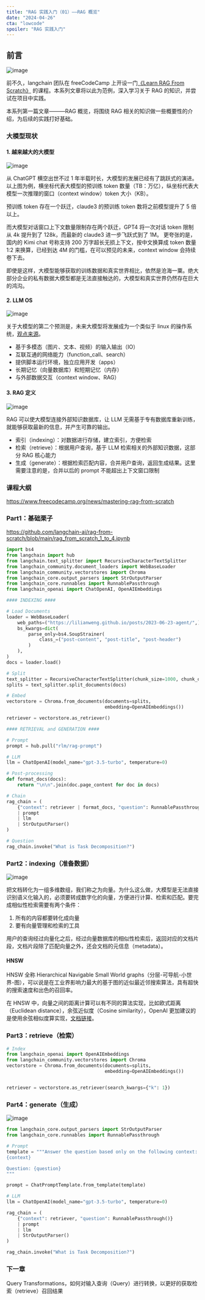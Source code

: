 ```yaml
---
title: "RAG 实践入门（01）——RAG 概览"
date: "2024-04-26"
cta: "lowcode"
spoiler: "RAG 实践入门"
---
```


## 前言

![image](./images/rag-from-scratch.png)

前不久，langchain 团队在 freeCodeCamp 上开设一门[《Learn RAG From Scratch》](https://www.youtube.com/watch?v=sVcwVQRHIc8) 的课程。本系列文章将以此为范例，深入学习关于 RAG 的知识，并尝试在项目中实践。

本系列第一篇文章———RAG 概览，将围绕 RAG 相关的知识做一些概要性的介绍，为后续的实践打好基础。

### 大模型现状

#### 1. 越来越大的大模型

![image](./images/growing-big-model.png)

从 ChatGPT 横空出世不过 1 年半载时长，大模型的发展已经有了跳跃式的演进。以上图为例，横坐标代表大模型的预训练 token 数量（TB：万亿），纵坐标代表大模型一次推理的窗口（context window）token 大小（KB）。

预训练 token 存在一个跃迁，claude3 的预训练 token 数将之前模型提升了 5 倍以上。

而大模型对话窗口上下文数量限制存在两个跃迁，GPT4 将一次对话 token 限制从 4k 提升到了 128k，而最新的 claude3 进一步飞跃式到了 1M。
更夸张的是，国内的 Kimi chat 号称支持 200 万字超长无损上下文，按中文换算成 token 数量 1:2 来换算，已经到达 4M 的门槛，在可以预见的未来，context window 会持续卷下去。

即使是这样，大模型能够获取的训练数据和真实世界相比，依然是沧海一粟。绝大部分企业的私有数据大模型都是无法直接触达的，大模型和真实世界仍然存在巨大的鸿沟。

#### 2. LLM OS

![image](./images/llm-os.png)

关于大模型的第二个预测是，未来大模型将发展成为一个类似于 linux 的操作系统，[观点来源](https://twitter.com/karpathy/status/1707437820045062561)。

- 基于多模态（图片、文本、视频）的输入输出（IO）
- 互联互通的网络能力（function_call、search）
- 提供脚本运行环境，独立应用开发（apps）
- 长期记忆（向量数据库）和短期记忆（内存）
- 与外部数据交互（context window、RAG）

#### 3. RAG 定义

![image](./images/rag-flow.png)

RAG 可以使大模型连接外部知识数据库，让 LLM 无需基于专有数据库重新训练，就能够获取最新的信息，并产生可靠的输出。

- 索引（indexing）：对数据进行存储，建立索引，方便检索
- 检索（retrieve）：根据用户查询，基于 LLM 检索相关的外部知识数据，这部分 RAG 核心能力
- 生成（generate）：根据检索匹配内容，合并用户查询，返回生成结果。这里需要注意的是，合并以后的 prompt 不能超出上下文窗口限制

### 课程大纲

https://www.freecodecamp.org/news/mastering-rag-from-scratch

### Part1：基础栗子

https://github.com/langchain-ai/rag-from-scratch/blob/main/rag_from_scratch_1_to_4.ipynb

```python
import bs4
from langchain import hub
from langchain.text_splitter import RecursiveCharacterTextSplitter
from langchain_community.document_loaders import WebBaseLoader
from langchain_community.vectorstores import Chroma
from langchain_core.output_parsers import StrOutputParser
from langchain_core.runnables import RunnablePassthrough
from langchain_openai import ChatOpenAI, OpenAIEmbeddings

#### INDEXING ####

# Load Documents
loader = WebBaseLoader(
    web_paths=("https://lilianweng.github.io/posts/2023-06-23-agent/",),
    bs_kwargs=dict(
        parse_only=bs4.SoupStrainer(
            class_=("post-content", "post-title", "post-header")
        )
    ),
)
docs = loader.load()

# Split
text_splitter = RecursiveCharacterTextSplitter(chunk_size=1000, chunk_overlap=200)
splits = text_splitter.split_documents(docs)

# Embed
vectorstore = Chroma.from_documents(documents=splits, 
                                    embedding=OpenAIEmbeddings())

retriever = vectorstore.as_retriever()

#### RETRIEVAL and GENERATION ####

# Prompt
prompt = hub.pull("rlm/rag-prompt")

# LLM
llm = ChatOpenAI(model_name="gpt-3.5-turbo", temperature=0)

# Post-processing
def format_docs(docs):
    return "\n\n".join(doc.page_content for doc in docs)

# Chain
rag_chain = (
    {"context": retriever | format_docs, "question": RunnablePassthrough()}
    | prompt
    | llm
    | StrOutputParser()
)

# Question
rag_chain.invoke("What is Task Decomposition?")
```

### Part2：indexing（准备数据）

![image](./images/rag-indexing.png)

把文档转化为一组多维数组，我们称之为向量。为什么这么做，大模型是无法直接识别语义化输入的，必须要转成数字化的向量，方便进行计算、检索和匹配。要完成相似性检索需要有两个条件：

1. 所有的内容都要转化成向量
2. 要有向量管理和检索的工具

用户的查询经过向量化之后，经过向量数据库的相似性检索后，返回对应的文档片段，文档片段除了匹配向量之外，还会文档的元信息（metadata）。

#### HNSW

HNSW 全称 Hierarchical Navigable Small World graphs（分层-可导航-小世界-图），可以说是在工业界影响力最大的基于图的近似最近邻搜索算法，具有超快的搜索速度和出色的召回率。

在 HNSW 中，向量之间的距离计算可以有不同的算法实现，比如欧式距离（Euclidean distance），余弦近似度（Cosine similarity），OpenAI 更加建议的是使用余弦相似度算实现，[文档链接](https://help.openai.com/en/articles/8984345-which-distance-function-should-i-use)。

### Part3：retrieve（检索）

```python
# Index
from langchain_openai import OpenAIEmbeddings
from langchain_community.vectorstores import Chroma
vectorstore = Chroma.from_documents(documents=splits, 
                                    embedding=OpenAIEmbeddings())


retriever = vectorstore.as_retriever(search_kwargs={"k": 1})
```

### Part4：generate（生成）

![image](./images/rag-generating.png)

```python
from langchain_core.output_parsers import StrOutputParser
from langchain_core.runnables import RunnablePassthrough

# Prompt
template = """Answer the question based only on the following context:
{context}

Question: {question}
"""

prompt = ChatPromptTemplate.from_template(template)

# LLM
llm = ChatOpenAI(model_name="gpt-3.5-turbo", temperature=0)

rag_chain = (
    {"context": retriever, "question": RunnablePassthrough()}
    | prompt
    | llm
    | StrOutputParser()
)

rag_chain.invoke("What is Task Decomposition?")
```

### 下一章

Query Transformations，如何对输入查询（Query）进行转换，以更好的获取检索（retrieve）召回结果